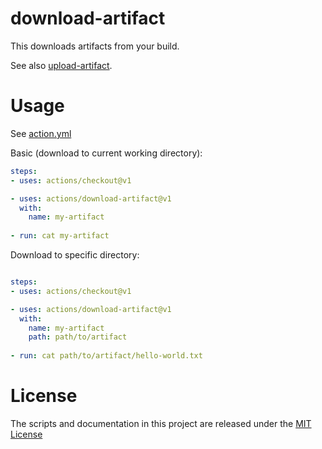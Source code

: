 # download-artifact

This downloads artifacts from your build.

See also [upload-artifact](https://github.com/actions/upload-artifact).

# Usage

See [action.yml](action.yml)

Basic (download to current working directory):
```yaml
steps:
- uses: actions/checkout@v1

- uses: actions/download-artifact@v1
  with:
    name: my-artifact
    
- run: cat my-artifact
```

Download to specific directory:
```yaml

steps:
- uses: actions/checkout@v1

- uses: actions/download-artifact@v1
  with:
    name: my-artifact
    path: path/to/artifact
    
- run: cat path/to/artifact/hello-world.txt
```

# License

The scripts and documentation in this project are released under the [MIT License](LICENSE)
